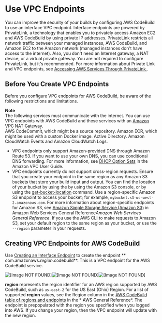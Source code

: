 # Use VPC Endpoints<a name="use-vpc-endpoints-with-codebuild"></a>

 You can improve the security of your builds by configuring AWS CodeBuild to use an interface VPC endpoint\. Interface endpoints are powered by PrivateLink, a technology that enables you to privately access Amazon EC2 and AWS CodeBuild by using private IP addresses\. PrivateLink restricts all network traffic between your managed instances, AWS CodeBuild, and Amazon EC2 to the Amazon network \(managed instances don't have access to the internet\)\. Also, you don't need an Internet gateway, a NAT device, or a virtual private gateway\. You are not required to configure PrivateLink, but it's recommended\. For more information about Private Link and VPC endpoints, see [ Accessing AWS Services Through PrivateLink ](http://docs.aws.amazon.com/vpc/latest/userguide/VPC_Introduction.html#what-is-privatelink)\. 

## Before You Create VPC Endpoints<a name="vpc-endpoints-before-you-begin"></a>

 Before you configure VPC endpoints for AWS CodeBuild, be aware of the following restrictions and limitations\. 

**Note**  
 The following services must communicate with the internet\. You can use VPC endpoints with AWS CodeBuild and these services with an [Amazon VPC NAT Gateway](http://docs.aws.amazon.com/vpc/latest/userguide/VPC_NAT_Instance.html)\.   
 AWS CodeCommit, which might be a source repository\. 
 Amazon ECR, which might be used with a custom Docker image\. 
 Active Directory\. 
 Amazon CloudWatch Events and Amazon CloudWatch Logs\. 
+  VPC endpoints only support Amazon\-provided DNS through Amazon Route 53\. If you want to use your own DNS, you can use conditional DNS forwarding\. For more information, see [DHCP Option Sets](http://docs.aws.amazon.com/vpc/latest/userguide/VPC_DHCP_Options.html) in the Amazon VPC User Guide\. 
+  VPC endpoints currently do not support cross\-region requests\. Ensure that you create your endpoint in the same region as any Amazon S3 buckets that store your build input and output\. You can find the location of your bucket by using the by using the Amazon S3 console, or by using the [ get\-bucket\-location](http://docs.aws.amazon.com/cli/latest/reference/s3api/get-bucket-location.html) command\. Use a region\-specific Amazon S3 endpoint to access your bucket; for example, `mybucket.s3-us-west-2.amazonaws.com`\. For more information about region\-specific endpoints for Amazon S3, see [Amazon Simple Storage Service \(Amazon S3\)](http://docs.aws.amazon.com/general/latest/gr/rande.html#s3_region) in Amazon Web Services General Reference*Amazon Web Services General Reference*\. If you use the AWS CLI to make requests to Amazon S3, set your default region to the same region as your bucket, or use the `--region` parameter in your requests\.

## Creating VPC Endpoints for AWS CodeBuild<a name="creating-vpc-endpoints"></a>

Use [Creating an Interface Endpoint](http://docs.aws.amazon.com/vpc/latest/userguide/vpce-interface.html#create-interface-endpoint) to create the endpoint ** com\.amazonaws\.*region*\.codebuild**\. This is a VPC endpoint for the AWS CodeBuild service\. 

![\[Image NOT FOUND\]](http://docs.aws.amazon.com/codebuild/latest/userguide/images/vpc-endpoint.png)![\[Image NOT FOUND\]](http://docs.aws.amazon.com/codebuild/latest/userguide/)![\[Image NOT FOUND\]](http://docs.aws.amazon.com/codebuild/latest/userguide/)

 **region** represents the region identifier for an AWS region supported by AWS CodeBuild, such as `us-east-2` for the US East \(Ohio\) Region\. For a list of supported **region** values, see the Region column in the [ AWS CodeBuild table of regions and endpoints](http://docs.aws.amazon.com/general/latest/gr/rande.html#codebuild_region) in the * AWS General Reference*\. The endpoint is prepopulated with the region you specified when you logged into AWS\. If you change your region, then the VPC endpoint will update with the new region\. 